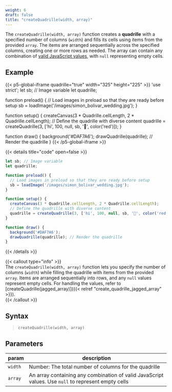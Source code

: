 ```yaml
---
weight: 6  
draft: false  
title: "createQuadrille(width, array)"  
---
```


The `createQuadrille(width, array)` function creates a **quadrille** with a specified number of columns (`width`) and fills its cells using items from the provided `array`. The items are arranged sequentially across the specified columns, creating one or more rows as needed. The array can contain any combination of [valid JavaScript values](https://www.w3schools.com/js/js_datatypes.asp), with `null` representing empty cells.

## Example

{{< p5-global-iframe quadrille="true" width="325" height="225" >}}
'use strict';
let sb; // Image variable
let quadrille;

function preload() {
  // Load images in preload so that they are ready before setup
  sb = loadImage('/images/simon_bolivar_wedding.jpg');
}

function setup() {
  createCanvas(3 * Quadrille.cellLength, 2 * Quadrille.cellLength);
  // Define the quadrille with diverse content
  quadrille = createQuadrille(3, ['hi', 100, null, sb, '🦜', color('red')]);
}

function draw() {
  background('#DAF7A6');
  drawQuadrille(quadrille); // Render the quadrille
}
{{< /p5-global-iframe >}}

{{< details title="code" open=false >}}
```js
let sb; // Image variable
let quadrille;

function preload() {
  // Load images in preload so that they are ready before setup
  sb = loadImage('/images/simon_bolivar_wedding.jpg');
}

function setup() {
  createCanvas(3 * Quadrille.cellLength, 2 * Quadrille.cellLength);
  // Define the quadrille with diverse content
  quadrille = createQuadrille(3, ['hi', 100, null, sb, '🦜', color('red')]);
}

function draw() {
  background('#DAF7A6');
  drawQuadrille(quadrille); // Render the quadrille
}
```
{{< /details >}}

{{< callout type="info" >}}  
The `createQuadrille(width, array)` function lets you specify the number of columns (`width`) while filling the quadrille with items from the provided `array`. Items are arranged sequentially into rows, and any `null` values represent empty cells. For handling the values, refer to [createQuadrille(jagged_array)]({{< relref "create_quadrille_jagged_array" >}}).  
{{< /callout >}}

## Syntax  

> `createQuadrille(width, array)`  

## Parameters  

| **param** | **description**                                                                                                                      |  
|-----------|--------------------------------------------------------------------------------------------------------------------------------------|  
| `width`   | Number: The total number of columns for the quadrille                                                                               |  
| `array`   | An array containing any combination of valid JavaScript values. Use `null` to represent empty cells |  
